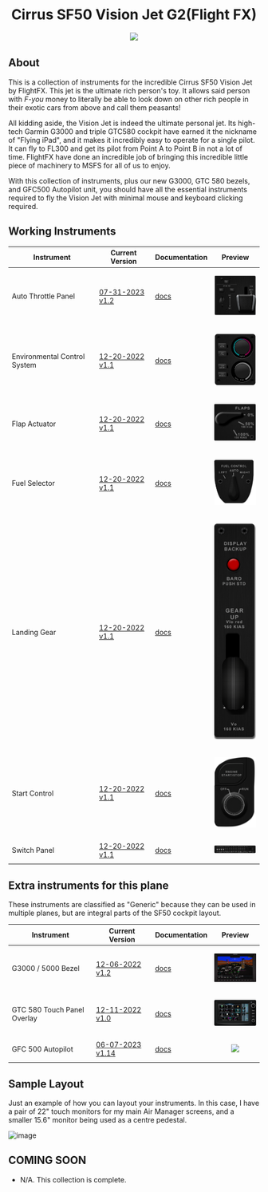 <!-- PROJECT LOGO -->

<!-- ABOUT THE PROJECT -->

<!-- PROJECT LOGO -->
<p align="center">
  <h1 align="center">Cirrus SF50 Vision Jet G2(Flight FX)</h1>
</p>
<p align="center"><img src="https://user-images.githubusercontent.com/75218511/206914004-5a53b5ea-9d26-4b97-95ee-03f94bfbb8a3.png" width="600"/></p>

## About
This is a collection of instruments for the incredible Cirrus SF50 Vision Jet by FlightFX. This jet is the ultimate rich person's toy. It allows said person with <em>F-you</em> money to literally be able to look down on other rich people in their exotic cars from above and call them peasants! 

All kidding aside, the Vision Jet is indeed the ultimate personal jet. Its high-tech Garmin G3000 and triple GTC580 cockpit have earned it the nickname of "Flying iPad", and it makes it incredibly easy to operate for a single pilot. It can fly to FL300 and get its pilot from Point A to Point B in not a lot of time. FlightFX have done an incredible job of bringing this incredible little piece of machinery to MSFS for all of us to enjoy. 

With this collection of instruments, plus our new G3000, GTC 580 bezels, and GFC500 Autopilot unit, you should have all the essential instruments required to fly the Vision Jet with minimal mouse and keyboard clicking required. 


<!-- ABOUT THE PROJECT -->

## Working Instruments

Instrument | Current Version | Documentation | Preview
-------------|-----------------|--------------|--------------
Auto Throttle Panel | [07-31-2023 v1.2](/msfs2020/VisionJet/Auto-throttle/Cirrus%20SF50%20Vision%20Jet%20(FlightFX)%20-%20Auto-Throttle.siff?raw=true) | [docs](/msfs2020/VisionJet/Auto-throttle) | <p align="center"><img src="/msfs2020/VisionJet/Auto-throttle/4ce5ba50-b880-497d-1ba6-cbd5178af1c5/preview.png?raw=true" width="100"> </p>
Environmental Control System | [12-20-2022 v1.1](/msfs2020/VisionJet/ECS/Cirrus%20SF50%20Vision%20Jet%20(FlightFX)%20-%20Evironmental%20Control%20System.siff?raw=true) | [docs](/msfs2020/VisionJet/ECS) | <p align="center"><img src="/msfs2020/VisionJet/ECS/72cc5cd8-238f-4a45-aff8-e427ac7d6be1/preview.png?raw=true" width="100"> </p>
Flap Actuator | [12-20-2022 v1.1](/msfs2020/VisionJet/Flap_Actuator/Cirrus%20SF50%20Vision%20Jet%20(FlightFX)%20-%20Flap%20Actuator.siff?raw=true) | [docs](/msfs2020/VisionJet/Flap_Actuator) | <p align="center"><img src="/msfs2020/VisionJet/Flap_Actuator/f5e4d7b5-91c1-49aa-07fb-e7416539411a/preview.png" width="100"> </p>
Fuel Selector | [12-20-2022 v1.1](/msfs2020/VisionJet/Fuel_Selector/Cirrus%20SF50%20Vision%20Jet%20(FlightFX)%20-%20Fuel%20Selector.siff?raw=true) | [docs](/msfs2020/VisionJet/Fuel_Selector) | <p align="center"><img src="/msfs2020/VisionJet/Fuel_Selector/69ce6794-f483-4522-924e-77dc95705746/preview.png" width="100"> </p>
Landing Gear | [12-20-2022 v1.1](/msfs2020/VisionJet/Landing_Gear/Cirrus%20SF50%20Vision%20Jet%20(FlightFX)%20-%20Landing%20Gear%20Panel.siff?raw=true) | [docs](/msfs2020/VisionJet/Landing_Gear) | <p align="center"><img src="/msfs2020/VisionJet/Landing_Gear/13dd84d6-fa45-4d2a-b3e7-6f786c0fed83/preview.png" width="100"> </p>
Start Control | [12-20-2022 v1.1](/msfs2020/VisionJet/Start_Control/Cirrus%20SF50%20Vision%20Jet%20(FlightFX)%20-%20Start%20Controls.siff?raw=true) | [docs](/msfs2020/VisionJet/Start_Control) | <p align="center"><img src="/msfs2020/VisionJet/Start_Control/27ade212-7209-4d53-3b19-52cf286a8ec6/preview.png" width="100"> </p>
Switch Panel | [12-20-2022 v1.1](/msfs2020/VisionJet/Switch_Panel/Cirrus%20SF50%20Vision%20Jet%20(FlightFX)%20-%20Switch%20Panel%20.siff?raw=true) | [docs](/msfs2020/VisionJet/Switch_Panel) | <p align="center"><img src="/msfs2020/VisionJet/Switch_Panel/41ee8a43-e056-4bb4-a1b2-5f1babd492fc/preview.png" width="100"> </p>

## Extra instruments for this plane

These instruments are classified as "Generic" because they can be used in multiple planes, but are integral parts of the SF50 cockpit layout.


Instrument | Current Version | Documentation | Preview
-------------|-----------------|--------------|--------------
G3000 / 5000 Bezel| [12-06-2022 v1.2](/msfs2020/Generic/Generic-Garmin_G3000-5000_Bezel/Generic%20-%20Garmin%20G3000%20and%20G5000%20%20PFD%20MFD%20Bezel%20Overlay.siff?raw=true?raw=true)  | [docs](/msfs2020/Generic/Generic-Garmin_G3000-5000_Bezel) | <p align="center"><img src="/msfs2020/Generic/Generic-Garmin_G3000-5000_Bezel/3f24eb91-44e3-4d7c-1f45-b412646a19d8/preview.png" width="100"> </p>
GTC 580 Touch Panel Overlay| [12-11-2022 v1.0](/msfs2020/Generic/Generic-Garmin-GTC580/Generic%20-%20GTC%20580%20Overlay.siff?raw=true) | [docs](/msfs2020/Generic/Generic-Garmin-GTC580) | <p align="center"><img src="/msfs2020/Generic/Generic-Garmin-GTC580/83a0152f-2101-423f-1594-3c687a00c182/preview.png" width="100"> </p>
GFC 500 Autopilot | [06-07-2023 v1.14](/msfs2020/Generic/Generic-GFC500/Generic%20-%20Garmin%20GFC%20500%20autopilot%20.siff?raw=true) | [docs](/msfs2020/Generic/Generic-GFC500) | <p align="center"><img src="https://github.com/Simstrumentation/Air-Manager/raw/main//msfs2020/Generic/Generic-GFC500/c154321a-72e7-44bd-8c39-7dc86b1c66c6/preview.png" width="100"> </p>

## Sample Layout
Just an example of how you can layout your instruments. In this case, I have a pair of 22" touch monitors for my main Air Manager screens, and a smaller 15.6" monitor being used as a centre pedestal.

![image](https://github.com/Simstrumentation/Air-Manager/assets/75218511/134bc26a-1ed4-4510-aed4-b96348718ca4)


## COMING SOON
- N/A. This collection is complete. 
